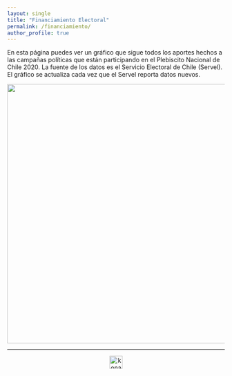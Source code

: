 ```yaml
---
layout: single
title: "Financiamiento Electoral"
permalink: /financiamiento/
author_profile: true
---
```



En esta página puedes ver un gráfico que sigue todos los aportes hechos a las campañas políticas que están participando en el Plebiscito Nacional de Chile 2020. La fuente de los datos es el Servicio Electoral de Chile (Servel). El gráfico se actualiza cada vez que el Servel reporta datos nuevos.


<div align="center">
<img width="600" src="https://tresquintos.cl/images/aportes2020.png" >
</div>


---

<!-- NES -->
<style>
.aligncenter {
    text-align: center;
}
</style>
<p class="aligncenter">
    <img src="/images/nes.png" width="30" height="30" alt="konami" />
</p>


<!-- Favicon -->
<link rel="apple-touch-icon" sizes="180x180" href="/apple-touch-icon.png">
<link rel="icon" type="image/png" sizes="32x32" href="/favicon-32x32.png">
<link rel="icon" type="image/png" sizes="16x16" href="/favicon-16x16.png">
<link rel="manifest" href="/site.webmanifest">
<link rel="mask-icon" href="/safari-pinned-tab.svg" color="#5bbad5">
<meta name="msapplication-TileColor" content="#b91d47">
<meta name="theme-color" content="#ffffff">
